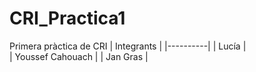 # CRI_Practica1

Primera pràctica de CRI
| Integrants | 
|----------|
| Lucía |  
| Youssef Cahouach  |
| Jan Gras |
